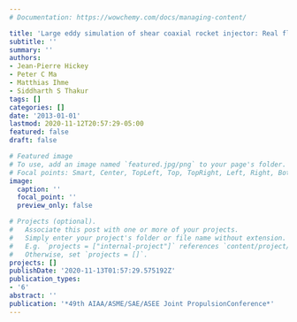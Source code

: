 ```yaml
---
# Documentation: https://wowchemy.com/docs/managing-content/

title: 'Large eddy simulation of shear coaxial rocket injector: Real fluid effects'
subtitle: ''
summary: ''
authors:
- Jean-Pierre Hickey
- Peter C Ma
- Matthias Ihme
- Siddharth S Thakur
tags: []
categories: []
date: '2013-01-01'
lastmod: 2020-11-12T20:57:29-05:00
featured: false
draft: false

# Featured image
# To use, add an image named `featured.jpg/png` to your page's folder.
# Focal points: Smart, Center, TopLeft, Top, TopRight, Left, Right, BottomLeft, Bottom, BottomRight.
image:
  caption: ''
  focal_point: ''
  preview_only: false

# Projects (optional).
#   Associate this post with one or more of your projects.
#   Simply enter your project's folder or file name without extension.
#   E.g. `projects = ["internal-project"]` references `content/project/deep-learning/index.md`.
#   Otherwise, set `projects = []`.
projects: []
publishDate: '2020-11-13T01:57:29.575192Z'
publication_types:
- '6'
abstract: ''
publication: '*49th AIAA/ASME/SAE/ASEE Joint PropulsionConference*'
---
```

